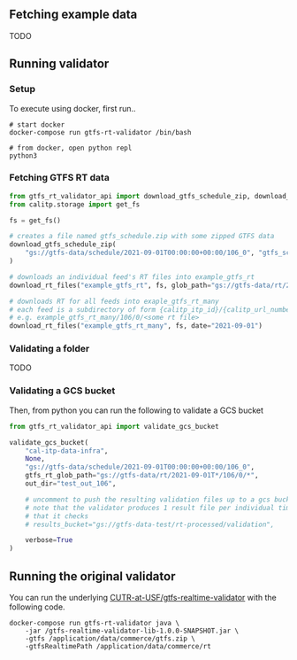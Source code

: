 ## Fetching example data

TODO

## Running validator

### Setup

To execute using docker, first run..

```shell
# start docker
docker-compose run gtfs-rt-validator /bin/bash

# from docker, open python repl
python3
```

### Fetching GTFS RT data

```python
from gtfs_rt_validator_api import download_gtfs_schedule_zip, download_rt_files
from calitp.storage import get_fs

fs = get_fs()

# creates a file named gtfs_schedule.zip with some zipped GTFS data
download_gtfs_schedule_zip(
    "gs://gtfs-data/schedule/2021-09-01T00:00:00+00:00/106_0", "gtfs_schedule"
)

# downloads an individual feed's RT files into example_gtfs_rt
download_rt_files("example_gtfs_rt", fs, glob_path="gs://gtfs-data/rt/2021-09-01T*/106/0/*")

# downloads RT for all feeds into exaple_gtfs_rt_many
# each feed is a subdirectory of form {calitp_itp_id}/{calitp_url_number}/
# e.g. example_gtfs_rt_many/106/0/<some rt file>
download_rt_files("example_gtfs_rt_many", fs, date="2021-09-01")
```

### Validating a folder

TODO

### Validating a GCS bucket

Then, from python you can run the following to validate a GCS bucket

```python
from gtfs_rt_validator_api import validate_gcs_bucket

validate_gcs_bucket(
    "cal-itp-data-infra",
    None,
    "gs://gtfs-data/schedule/2021-09-01T00:00:00+00:00/106_0",
    gtfs_rt_glob_path="gs://gtfs-data/rt/2021-09-01T*/106/0/*",
    out_dir="test_out_106",

    # uncomment to push the resulting validation files up to a gcs bucket.
    # note that the validator produces 1 result file per individual timepoint
    # that it checks
    # results_bucket="gs://gtfs-data-test/rt-processed/validation",

    verbose=True
)
```

## Running the original validator

You can run the underlying [CUTR-at-USF/gtfs-realtime-validator](https://github.com/CUTR-at-USF/gtfs-realtime-validator) with the following code.

```
docker-compose run gtfs-rt-validator java \
    -jar /gtfs-realtime-validator-lib-1.0.0-SNAPSHOT.jar \
    -gtfs /application/data/commerce/gtfs.zip \
    -gtfsRealtimePath /application/data/commerce/rt
```
